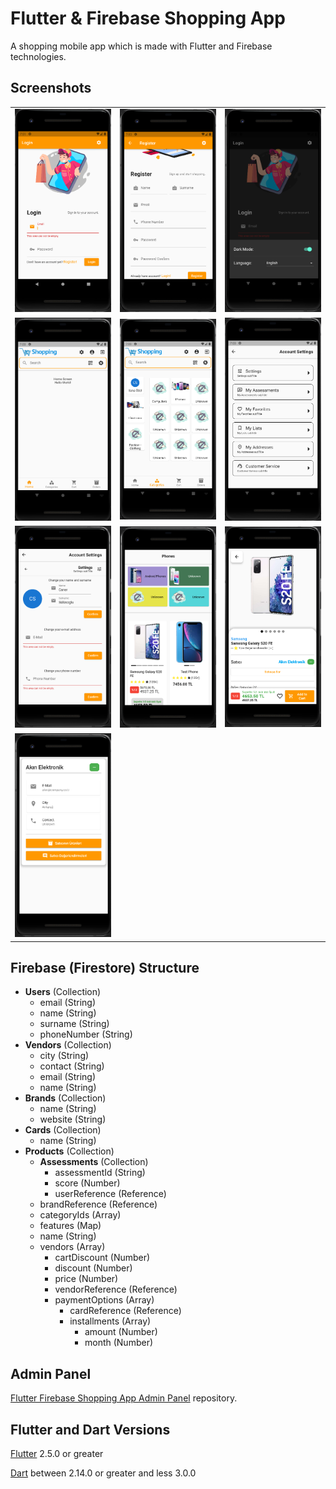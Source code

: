 # Flutter & Firebase Shopping App

A shopping mobile app which is made with Flutter and Firebase technologies.

## Screenshots

|                                               |                                               |                                               |
|-----------------------------------------------|-----------------------------------------------|-----------------------------------------------|
| <img width="100%" src="./Screenshots/0.png"> | <img width="100%" src="./Screenshots/1.png"> | <img width="100%" src="./Screenshots/2.png"> |
| <img width="100%" src="./Screenshots/3.png"> | <img width="100%" src="./Screenshots/4.png"> | <img width="100%" src="./Screenshots/5.png"> |
| <img width="100%" src="./Screenshots/6.png"> | <img width="100%" src="./Screenshots/7.png"> | <img width="100%" src="./Screenshots/8.png"> |
| <img width="100%" src="./Screenshots/9.png"> |  |  

## Firebase (Firestore) Structure

- **Users** (Collection)
	- email (String)
	- name (String)
	- surname (String)
	- phoneNumber (String)
- **Vendors** (Collection)
	- city (String)
	- contact (String)
	- email (String)
	- name (String)
- **Brands** (Collection)
	- name (String)
	- website (String)
- **Cards** (Collection)
	- name (String)
- **Products** (Collection)
	- **Assessments** (Collection)
		- assessmentId (String)
		- score (Number)
		- userReference (Reference)
	- brandReference (Reference)
	- categoryIds (Array)
	- features (Map)
	- name (String)
	- vendors (Array)
		- cartDiscount (Number)
		- discount (Number)
		- price (Number)
		- vendorReference (Reference)
		- paymentOptions (Array)
			- cardReference (Reference)
			- installments (Array)
				- amount (Number)
				- month (Number)

## Admin Panel
[Flutter Firebase Shopping App Admin Panel](https://github.com/canersulusoglu/firebase-shopping-app-admin-panel) repository.

## Flutter and Dart Versions

[Flutter](https://flutter.dev/) 2.5.0 or greater

[Dart](https://dart.dev/) between 2.14.0 or greater and less 3.0.0